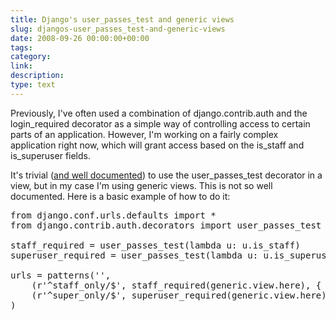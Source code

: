```yaml
---
title: Django's user_passes_test and generic views
slug: djangos-user_passes_test-and-generic-views
date: 2008-09-26 00:00:00+00:00
tags:
category:
link:
description:
type: text
---
```


Previously, I've often used a combination of django.contrib.auth and the  login_required decorator as a simple way of controlling access to certain parts of an application. However, I'm working on a fairly complex application right now, which will grant access based on the is_staff and is_superuser fields.

It's trivial (<a href="http://docs.djangoproject.com/en/dev/topics/auth/?from=olddocs#limiting-access-to-logged-in-users-that-pass-a-test">and well documented</a>) to use the user_passes_test decorator in a view, but in my case I'm using generic views. This is not so well documented. Here is a basic example of how to do it:

<pre>from django.conf.urls.defaults import *
from django.contrib.auth.decorators import user_passes_test

staff_required = user_passes_test(lambda u: u.is_staff)
superuser_required = user_passes_test(lambda u: u.is_superuser)

urls = patterns('',
    (r'^staff_only/$', staff_required(generic.view.here), { .}),
    (r'^super_only/$', superuser_required(generic.view.here), { .}),
)</pre>
            
            